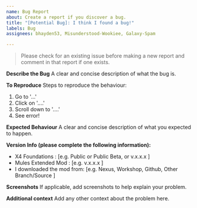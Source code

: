 ```yaml
---
name: Bug Report
about: Create a report if you discover a bug.
title: "[Potential Bug]: I think I found a bug!"
labels: Bug
assignees: bhayden53, Misunderstood-Wookiee, Galaxy-Spam

---
```


>Please check for an existing issue before making a new report and comment in that report if one exists.

**Describe the Bug**
A clear and concise description of what the bug is.


**To Reproduce**
Steps to reproduce the behaviour:
1. Go to '...'
2. Click on '....'
3. Scroll down to '....'
4. See error!


**Expected Behaviour**
A clear and concise description of what you expected to happen.



**Version Info (please complete the following information):**
 - X4 Foundations : [e.g. Public or Public Beta, or v.x.x.x ]
 - Mules Extended Mod : [e.g. v.x.x.x ]
 - I downloaded the mod from: [e.g. Nexus, Workshop, Github, Other Branch/Source ]


**Screenshots**
If applicable, add screenshots to help explain your problem.






**Additional context**
Add any other context about the problem here.
